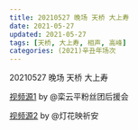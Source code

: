 ```yaml
---
title: 20210527 晚场 天桥 大上寿
date: 2021-05-27
updated: 2021-05-27
tags: [天桥, 大上寿, 相声, 高峰] 
categories: (2021)辛丑年场次 
---
```

20210527 晚场 天桥 大上寿

[视频源1](https://m.weibo.cn/6574451359/4641596631154721 ) by @栾云平粉丝团后援会

[视频源2](https://m.weibo.cn/1950216183/4641603081995495 ) by @灯花映祈安


